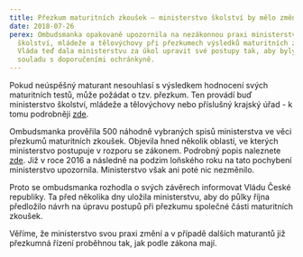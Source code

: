 ```yaml
---
title: Přezkum maturitních zkoušek – ministerstvo školství by mělo změnit svou praxi
date: 2018-07-26
perex: Ombudsmanka opakovaně upozornila na nezákonnou praxi ministerstva
  školství, mládeže a tělovýchovy při přezkumech výsledků maturitních zkoušek.
  Vláda teď dala ministerstvu za úkol upravit své postupy tak, aby byly v
  souladu s doporučeními ochránkyně.
---
```

Pokud neúspěšný maturant nesouhlasí s výsledkem hodnocení svých maturitních testů, může požádat o tzv. přezkum. Ten provádí buď ministerstvo školství, mládeže a tělovýchovy nebo příslušný krajský úřad - k tomu podrobněji [zde](https://deti.ochrance.cz/pripady/skola/).

Ombudsmanka prověřila 500 náhodně vybraných spisů ministerstva ve věci přezkumů maturitních zkoušek. Objevila hned několik oblastí, ve kterých ministerstvo postupuje v rozporu se zákonem. Podrobný popis naleznete [zde](https://www.ochrance.cz/aktualne/tiskove-zpravy-2018/ministerstvo-skolstvi-mladeze-a-telovychovy-porusuje-zakon-pri-prezkumech-maturitnich-zk). Již v roce 2016 a následně na podzim loňského roku na tato pochybení ministerstvo upozornila. Ministerstvo však ani poté nic nezměnilo.

Proto se ombudsmanka rozhodla o svých závěrech informovat Vládu České republiky. Ta před několika dny uložila ministerstvu, aby do půlky října předložilo návrh na úpravu postupů při přezkumu společné části maturitních zkoušek.

Věříme, že ministerstvo svou praxi změní a v případě dalších maturantů již přezkumná řízení proběhnou tak, jak podle zákona mají.
